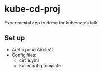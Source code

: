 # kube-cd-proj

Experimental app to demo for kubernetes talk

## Set up

* Add repo to CircleCI
* Config files:
    * circle.yml
    * kubeconfig.template
